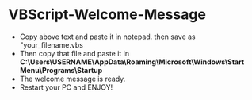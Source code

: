 # VBScript-Welcome-Message

- Copy above text and paste it in notepad. then save as "your_filename.vbs
- Then copy that file and paste it in **C:\Users\USERNAME\AppData\Roaming\Microsoft\Windows\Start Menu\Programs\Startup**
- The welcome message is ready.
- Restart your PC and ENJOY!

